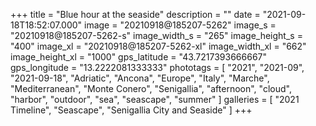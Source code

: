 +++
title = "Blue hour at the seaside"
description = ""
date = "2021-09-18T18:52:07.000"
image = "20210918@185207-5262"
image_s = "20210918@185207-5262-s"
image_width_s = "265"
image_height_s = "400"
image_xl = "20210918@185207-5262-xl"
image_width_xl = "662"
image_height_xl = "1000"
gps_latitude = "43.7217393666667"
gps_longitude = "13.2222081333333"
phototags = [ "2021", "2021-09", "2021-09-18", "Adriatic", "Ancona", "Europe", "Italy", "Marche", "Mediterranean", "Monte Conero", "Senigallia", "afternoon", "cloud", "harbor", "outdoor", "sea", "seascape", "summer" ]
galleries = [ "2021 Timeline", "Seascape", "Senigallia City and Seaside" ]
+++
